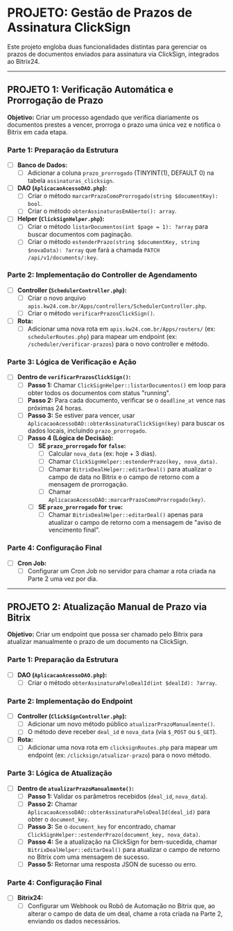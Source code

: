 # PROJETO: Gestão de Prazos de Assinatura ClickSign

Este projeto engloba duas funcionalidades distintas para gerenciar os prazos de documentos enviados para assinatura via ClickSign, integrados ao Bitrix24.

---

## PROJETO 1: Verificação Automática e Prorrogação de Prazo

**Objetivo:** Criar um processo agendado que verifica diariamente os documentos prestes a vencer, prorroga o prazo uma única vez e notifica o Bitrix em cada etapa.

### Parte 1: Preparação da Estrutura

- [ ] **Banco de Dados:**
    - [ ] Adicionar a coluna `prazo_prorrogado` (TINYINT(1), DEFAULT 0) na tabela `assinaturas_clicksign`.
- [ ] **DAO (`AplicacaoAcessoDAO.php`):**
    - [ ] Criar o método `marcarPrazoComoProrrogado(string $documentKey): bool`.
    - [ ] Criar o método `obterAssinaturasEmAberto(): array`.
- [ ] **Helper (`ClickSignHelper.php`):**
    - [ ] Criar o método `listarDocumentos(int $page = 1): ?array` para buscar documentos com paginação.
    - [ ] Criar o método `estenderPrazo(string $documentKey, string $novaData): ?array` que fará a chamada `PATCH /api/v1/documents/:key`.

### Parte 2: Implementação do Controller de Agendamento

- [ ] **Controller (`SchedulerController.php`):**
    - [ ] Criar o novo arquivo `apis.kw24.com.br/Apps/controllers/SchedulerController.php`.
    - [ ] Criar o método `verificarPrazosClickSign()`.
- [ ] **Rota:**
    - [ ] Adicionar uma nova rota em `apis.kw24.com.br/Apps/routers/` (ex: `schedulerRoutes.php`) para mapear um endpoint (ex: `/scheduler/verificar-prazos`) para o novo controller e método.

### Parte 3: Lógica de Verificação e Ação

- [ ] **Dentro de `verificarPrazosClickSign()`:**
    - [ ] **Passo 1:** Chamar `ClickSignHelper::listarDocumentos()` em loop para obter todos os documentos com status "running".
    - [ ] **Passo 2:** Para cada documento, verificar se o `deadline_at` vence nas próximas 24 horas.
    - [ ] **Passo 3:** Se estiver para vencer, usar `AplicacaoAcessoDAO::obterAssinaturaClickSign(key)` para buscar os dados locais, incluindo `prazo_prorrogado`.
    - [ ] **Passo 4 (Lógica de Decisão):**
        - [ ] **SE `prazo_prorrogado` for `false`:**
            - [ ] Calcular `nova_data` (ex: hoje + 3 dias).
            - [ ] Chamar `ClickSignHelper::estenderPrazo(key, nova_data)`.
            - [ ] Chamar `BitrixDealHelper::editarDeal()` para atualizar o campo de data no Bitrix e o campo de retorno com a mensagem de prorrogação.
            - [ ] Chamar `AplicacaoAcessoDAO::marcarPrazoComoProrrogado(key)`.
        - [ ] **SE `prazo_prorrogado` for `true`:**
            - [ ] Chamar `BitrixDealHelper::editarDeal()` apenas para atualizar o campo de retorno com a mensagem de "aviso de vencimento final".

### Parte 4: Configuração Final

- [ ] **Cron Job:**
    - [ ] Configurar um Cron Job no servidor para chamar a rota criada na Parte 2 uma vez por dia.

---

## PROJETO 2: Atualização Manual de Prazo via Bitrix

**Objetivo:** Criar um endpoint que possa ser chamado pelo Bitrix para atualizar manualmente o prazo de um documento na ClickSign.

### Parte 1: Preparação da Estrutura

- [ ] **DAO (`AplicacaoAcessoDAO.php`):**
    - [ ] Criar o método `obterAssinaturaPeloDealId(int $dealId): ?array`.

### Parte 2: Implementação do Endpoint

- [ ] **Controller (`ClickSignController.php`):**
    - [ ] Adicionar um novo método público `atualizarPrazoManualmente()`.
    - [ ] O método deve receber `deal_id` e `nova_data` (via `$_POST` ou `$_GET`).
- [ ] **Rota:**
    - [ ] Adicionar uma nova rota em `clicksignRoutes.php` para mapear um endpoint (ex: `/clicksign/atualizar-prazo`) para o novo método.

### Parte 3: Lógica de Atualização

- [ ] **Dentro de `atualizarPrazoManualmente()`:**
    - [ ] **Passo 1:** Validar os parâmetros recebidos (`deal_id`, `nova_data`).
    - [ ] **Passo 2:** Chamar `AplicacaoAcessoDAO::obterAssinaturaPeloDealId(deal_id)` para obter o `document_key`.
    - [ ] **Passo 3:** Se o `document_key` for encontrado, chamar `ClickSignHelper::estenderPrazo(document_key, nova_data)`.
    - [ ] **Passo 4:** Se a atualização na ClickSign for bem-sucedida, chamar `BitrixDealHelper::editarDeal()` para atualizar o campo de retorno no Bitrix com uma mensagem de sucesso.
    - [ ] **Passo 5:** Retornar uma resposta JSON de sucesso ou erro.

### Parte 4: Configuração Final

- [ ] **Bitrix24:**
    - [ ] Configurar um Webhook ou Robô de Automação no Bitrix que, ao alterar o campo de data de um deal, chame a rota criada na Parte 2, enviando os dados necessários.
